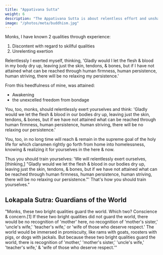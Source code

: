 ```yaml
---
title: "Appativana Sutta"
weight: 6
description: "The Appativana Sutta is about relentless effort and unshakeable determination"
image: "/photos/meta/buddhism.jpg"
---
```




Monks, I have known 2 qualities through experience: 

1. Discontent with regard to skillful qualities
2. Unrelenting exertion

Relentlessly I exerted myself, thinking, 'Gladly would I let the flesh & blood in my body dry up, leaving just the skin, tendons, & bones, but if I have not attained what can be reached through human firmness, human persistence, human striving, there will be no relaxing my persistence.'

From this heedfulness of mine, was attained:
- Awakening
- the unexcelled freedom from bondage

You, too, monks, should relentlessly exert yourselves and think: 'Gladly would we let the flesh & blood in our bodies dry up, leaving just the skin, tendons, & bones, but if we have not attained what can be reached through human firmness, human persistence, human striving, there will be no relaxing our persistence.' 

You, too, in no long time will reach & remain in the supreme goal of the holy life for which clansmen rightly go forth from home into homelessness, knowing & realizing it for yourselves in the here & now.

Thus you should train yourselves: 'We will relentlessly exert ourselves, [thinking,] "Gladly would we let the flesh & blood in our bodies dry up, leaving just the skin, tendons, & bones, but if we have not attained what can be reached through human firmness, human persistence, human striving, there will be no relaxing our persistence."' That's how you should train yourselves."




## Lokapala Sutra: Guardians of the World

<!-- This sutta (plus a concluding series of verses) also appears at Iti 42. -->

"Monks, these two bright qualities guard the world. Which two? Conscience & concern.[1] If these two bright qualities did not guard the world, there would be no recognition of 'mother' here, no recognition of 'mother's sister,' 'uncle's wife,' 'teacher's wife,' or 'wife of those who deserve respect.' The world would be immersed in promiscuity, like rams with goats, roosters with pigs, or dogs with jackals. But because these two bright qualities guard the world, there is recognition of 'mother,' 'mother's sister,' 'uncle's wife,' 'teacher's wife,' & 'wife of those who deserve respect.'"


